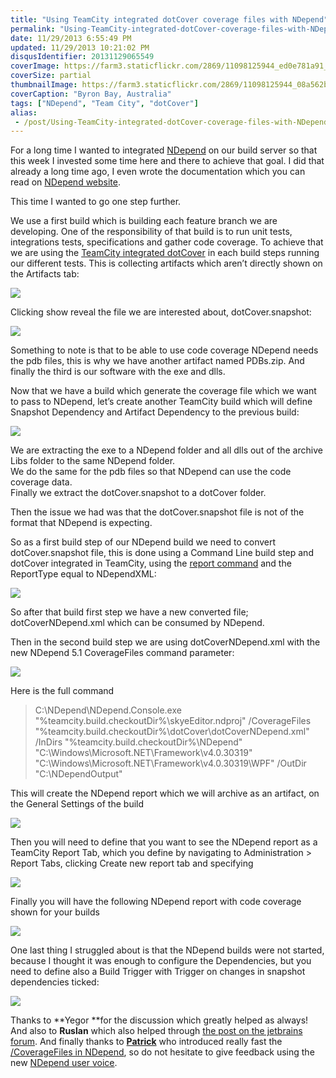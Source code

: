 ```yaml
---
title: "Using TeamCity integrated dotCover coverage files with NDepend"
permalink: "Using-TeamCity-integrated-dotCover-coverage-files-with-NDepend"
date: 11/29/2013 6:55:49 PM
updated: 11/29/2013 10:21:02 PM
disqusIdentifier: 20131129065549
coverImage: https://farm3.staticflickr.com/2869/11098125944_ed0e781a91_h.jpg
coverSize: partial
thumbnailImage: https://farm3.staticflickr.com/2869/11098125944_08a562bd51_q.jpg
coverCaption: "Byron Bay, Australia"
tags: ["NDepend", "Team City", "dotCover"]
alias:
 - /post/Using-TeamCity-integrated-dotCover-coverage-files-with-NDepend.aspx/index.html
---
```

<!-- [![Byron Bay 2013-08-26 038_DxO](http://farm3.staticflickr.com/2869/11098125944_08a562bd51_m.jpg)](http://www.flickr.com/photos/laurentkempe/11098125944/ "Byron Bay 2013-08-26 038_DxO by Laurent Kempé, on Flickr")-->

For a long time I wanted to integrated [NDepend](http://www.ndepend.com) on our build server so that this week I invested some time here and there to achieve that goal. I did that already a long time ago, I even wrote the documentation which you can read on [NDepend website](http://www.ndepend.com/Doc_CI_TeamCity.aspx).
<!-- more -->

This time I wanted to go one step further. 

We use a first build which is building each feature branch we are developing. One of the responsibility of that build is to run unit tests, integrations tests, specifications and gather code coverage. To achieve that we are using the [TeamCity integrated dotCover](http://confluence.jetbrains.com/display/TCD8/JetBrains+dotCover) in each build steps running our different tests. This is collecting artifacts which aren’t directly shown on the Artifacts tab:

![](http://farm3.staticflickr.com/2836/11114221833_738e29571e_o.png)

Clicking show reveal the file we are interested about, dotCover.snapshot:

![](http://farm3.staticflickr.com/2833/11114229113_b46ec7804e_o.png)

Something to note is that to be able to use code coverage NDepend needs the pdb files, this is why we have another artifact named PDBs.zip. And finally the third is our software with the exe and dlls.

Now that we have a build which generate the coverage file which we want to pass to NDepend, let’s create another TeamCity build which will define Snapshot Dependency and Artifact Dependency to the previous build:

![](http://farm8.staticflickr.com/7363/11114582156_0605499626_o.png)

We are extracting the exe to a NDepend folder and all dlls out of the archive Libs folder to the same NDepend folder.     
We do the same for the pdb files so that NDepend can use the code coverage data.      
Finally we extract the dotCover.snapshot to a dotCover folder.

Then the issue we had was that the dotCover.snapshot file is not of the format that NDepend is expecting.

So as a first build step of our NDepend build we need to convert dotCover.snapshot file, this is done using a Command Line build step and dotCover integrated in TeamCity, using the [report command](http://www.jetbrains.com/dotcover/webhelp/dotCover__Console_Runner_Commands.html) and the ReportType equal to NDependXML:

![](http://farm4.staticflickr.com/3679/11115318034_55d5175a9a_o.png)

So after that build first step we have a new converted file; dotCoverNDepend.xml which can be consumed by NDepend.

Then in the second build step we are using dotCoverNDepend.xml with the new NDepend 5.1 CoverageFiles command parameter:

![](http://farm8.staticflickr.com/7364/11115499383_e14d7b48f7_o.png)

Here is the full command

> C:\NDepend\NDepend.Console.exe "%teamcity.build.checkoutDir%\skyeEditor.ndproj" /CoverageFiles "%teamcity.build.checkoutDir%\dotCover\dotCoverNDepend.xml" /InDirs "%teamcity.build.checkoutDir%\NDepend" "C:\Windows\Microsoft.NET\Framework\v4.0.30319" "C:\Windows\Microsoft.NET\Framework\v4.0.30319\WPF" /OutDir "C:\NDependOutput"

This will create the NDepend report which we will archive as an artifact, on the General Settings of the build

![](http://farm6.staticflickr.com/5491/11115423854_92c437b8d4_o.png)

Then you will need to define that you want to see the NDepend report as a TeamCity Report Tab, which you define by navigating to Administration > Report Tabs, clicking Create new report tab and specifying

![](http://farm6.staticflickr.com/5533/11115432286_aa8423bdc1_o.png)

Finally you will have the following NDepend report with code coverage shown for your builds

![](http://farm3.staticflickr.com/2849/11115450035_9bf0cefdcb_o.png)

One last thing I struggled about is that the NDepend builds were not started, because I thought it was enough to configure the Dependencies, but you need to define also a Build Trigger with Trigger on changes in snapshot dependencies ticked:

![](http://farm6.staticflickr.com/5493/11115554176_63214bac84_o.png)

Thanks to **Yegor **for the discussion which greatly helped as always! And also to **Ruslan** which also helped through [the post on the jetbrains forum](http://devnet.jetbrains.com/message/5504378#5504378). And finally thanks to [**Patrick**](http://codebetter.com/patricksmacchia/) who introduced really fast the [/CoverageFiles in NDepend](http://ndepend.uservoice.com/forums/226344-ndepend-user-voice/suggestions/4897199-add-a-command-line-argument-to-depend-console-exe-), so do not hesitate to give feedback using the new [NDepend user voice](http://ndepend.uservoice.com/forums/226344-ndepend-user-voice).
